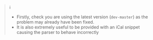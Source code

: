 > :information_source:
> - Firstly, check you are using the latest version (`dev-master`) as the problem may already have been fixed.
> - It is also extremely useful to be provided with an iCal snippet causing the parser to behave incorrectly